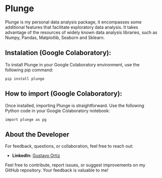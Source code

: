 # Plunge

Plunge is my personal data analysis package, it encompasses some additional features that facilitate exploratory data analysis. It takes advantage of the resources of widely known data analysis libraries, such as Numpy, Pandas, Matplotlib, Seaborn and Sklearn.

## Instalation (Google Colaboratory):
To install Plunge in your Google Colaboratory environment, use the following pip command:
```
pip install plunge
```

## How to import (Google Colaboratory):
Once installed, importing Plunge is straightforward. Use the following Python code in your Google Colaboratory notebook:
```
import plunge as pg
```

## About the Developer
For feedback, questions, or collaboration, feel free to reach out:

- **LinkedIn:** [Gustavo Ortiz](https://www.linkedin.com/in/gstvortiz/)

Feel free to contribute, report issues, or suggest improvements on my GitHub repository. Your feedback is valuable to me!